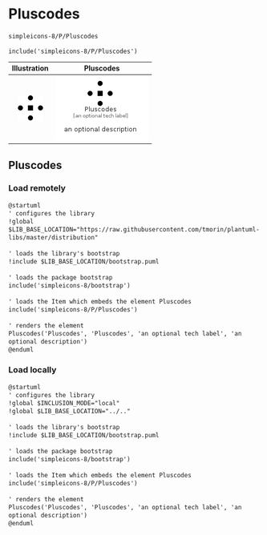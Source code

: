# Pluscodes


```text
simpleicons-8/P/Pluscodes
```

```text
include('simpleicons-8/P/Pluscodes')
```



| Illustration | Pluscodes |
| :---: | :---: |
| ![illustration for Illustration](../../simpleicons-8/P/Pluscodes.png) | ![illustration for Pluscodes](../../simpleicons-8/P/Pluscodes.Local.png) |




## Pluscodes

### Load remotely
```plantuml
@startuml
' configures the library
!global $LIB_BASE_LOCATION="https://raw.githubusercontent.com/tmorin/plantuml-libs/master/distribution"

' loads the library's bootstrap
!include $LIB_BASE_LOCATION/bootstrap.puml

' loads the package bootstrap
include('simpleicons-8/bootstrap')

' loads the Item which embeds the element Pluscodes
include('simpleicons-8/P/Pluscodes')

' renders the element
Pluscodes('Pluscodes', 'Pluscodes', 'an optional tech label', 'an optional description')
@enduml
```

### Load locally
```plantuml
@startuml
' configures the library
!global $INCLUSION_MODE="local"
!global $LIB_BASE_LOCATION="../.."

' loads the library's bootstrap
!include $LIB_BASE_LOCATION/bootstrap.puml

' loads the package bootstrap
include('simpleicons-8/bootstrap')

' loads the Item which embeds the element Pluscodes
include('simpleicons-8/P/Pluscodes')

' renders the element
Pluscodes('Pluscodes', 'Pluscodes', 'an optional tech label', 'an optional description')
@enduml
```

